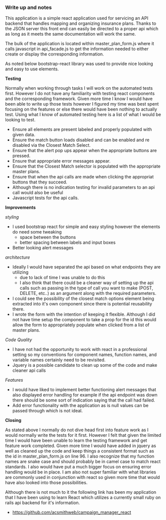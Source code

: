 ### Write up and notes
This application is a simple react application used for servicing an API backend that handles mapping and organizing insurance plans. Thanks to the JSON server this front end can easily be directed to a proper api which as long as it meets the same documentation will work the same.

The bulk of the application is located within master_plan_form.js where it calls javascript in api_facade.js to get the information needed to either create or display the corresponding information.

As noted below bootstrap-react library was used to provide nice looking and easy to use elements.

**Testing**

Normally when working through tasks I will work on the automated tests first. However I do not have any familiarity with testing react components and the corresponding framework. Given more time I know I would have been able to write up those tests however I figured my time was best spent focusing on the features or else there would have been nothing to actually test.
Using what I know of automated testing here is a list of what I would be looking to test.
- Ensure all elements are present labeled and properly populated with given data.
- Ensure the match button loads disabled and can be enabled and re disabled via the Closest Match Select.
- Ensure that the alert pop ups appear when the appropriate buttons are pressed.
- Ensure that appropriate error messages appear.
- Ensure that the Closest Match selector is populated with the appropriate master plans.
- Ensure that when the api calls are made when clicking the appropriat buttons that they succeed.
- Although there is no indication testing for invalid parameters to an api call would also be useful
- Javascript tests for the api calls.

**Improvements**

*styling*

- I used bootstrap react for simple and easy styling however the elements do need some tweaking
  - space between the buttons
  - better spacing between labels and input boxes
- Better looking alert messages

*architecture*

- Ideally I would have separated the api based on what endpoints they are utilizing
  - due to lack of time I was unable to do this
  - I also think that there could be a cleaner way of setting up the api calls such as passing in the type of call you want to make (POST, DELETE, etc..) as an argument along with the required parameters.
- I could see the possibility of the closest match options element being extracted into it's own component since there is potential reusability there.
- I wrote the form with the intention of keeping it flexible. Although I did not have time setup the component to take a prop for the id this would allow the form to appropriately populate when clicked from a list of master plans.

*Code Quality*

- I have not had the opportunity to work with react in a professional setting so my conventions for component names, function names, and variable names certainly need to be revisited.
- Jquery is a possible candidate to clean up some of the code and make cleaner api calls

*Features*

- I would have liked to implement better functioning alert messages that also displayed error handling for example if the api endpoint was down there should be some sort of indication saying that the call had failed.
- Add error functionality with the application as is null values can be passed through which is not ideal.

**Closing**

As stated above I normally do not dive head first into feature work as I would normally write the tests for it first. However I felt that given the limited time I would have been unable to learn the testing framework and get feature work completed. Given more time I would have added in jquery as well as cleaned up the code and keep things a consistent format such as the id in master_plan_form.js on line 96. I also recognize that my function names are snake case and should probably be in camel case to match react standards. I also would have put a much bigger focus on ensuring error handling would be in place. I am also not super familiar with what libraries are commonly used in conjunction with react so given more time that would have also looked into those possibilities.

Although there is not much to it the following link has been my application that I have been using to learn React which utilizes a currently small ruby on rails api backend for it's information.
- https://github.com/acsmithweb/campaign_manager_react
